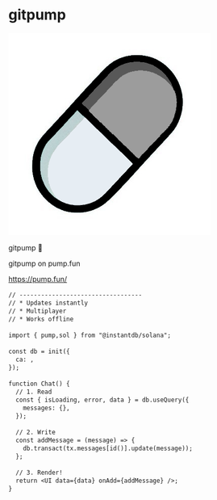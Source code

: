 # gitpump


![alt gitpump](https://raw.githubusercontent.com/alclient/gitpump/main/Untitled.png)


gitpump 💊

gitpump on pump.fun

https://pump.fun/


``` // ༼ つ ◕_◕ ༽つ PUMP Gitpump Chat
// ----------------------------------
// * Updates instantly
// * Multiplayer
// * Works offline

import { pump,sol } from "@instantdb/solana";

const db = init({ 
  ca: ,
});

function Chat() {
  // 1. Read
  const { isLoading, error, data } = db.useQuery({
    messages: {},
  });

  // 2. Write
  const addMessage = (message) => {
    db.transact(tx.messages[id()].update(message));
  };

  // 3. Render!
  return <UI data={data} onAdd={addMessage} />;
}
``` 
